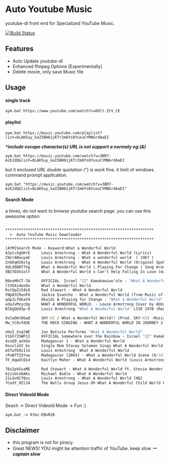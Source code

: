 # Auto Youtube Music
youtube-dl front end for Specialized YouTube Music.

[![Build Status](https://travis-ci.org/japankun/auto-youtube-music.svg?branch=master)](https://travis-ci.org/japankun/auto-youtube-music)

## Features
- Auto Update youtube-dl
- Enhanced ffmpeg Options [Experimentally]
- Delete movie, only save Music file

## Usage

#### single track

```aym.bat https://www.youtube.com/watch?v=6Olt-ZtV_CE```

#### playlist
```aym.bat https://music.youtube.com/playlist?list=OLAK5uy_kaI5BH61jKTr2m6Ys8YuxuCYMNGrdAaEI```

___*include escape charactor(s) URL is not support a normaly eg:(&)___

```aym.bat https://music.youtube.com/watch?v=3BR7-AzE2dQ&list=OLAK5uy_kaI5BH61jKTr2m6Ys8YuxuCYMNGrdAaEI```

but it enclosed URL double quotation (") is work fine.
it limit of windows command prompt application.

```aym.bat "https://music.youtube.com/watch?v=3BR7-AzE2dQ&list=OLAK5uy_kaI5BH61jKTr2m6Ys8YuxuCYMNGrdAaEI"```

#### Search Mode

a times, do not want to browse youtube search page. you can use this awesome option
```aym.bat -q "What A Wonderful World"

******************************************************************
  >  Auto YouTube Music Downloader
******************************************************************

[AYM]Search Mode - Keyword:What a Wonderful World
A3yCcXgbKrE     Louis Armstrong - What A Wonderful World (Lyrics)
CWzrABouyeE     Louis Armstrong - What a wonderful world  ( 1967 )
2nGKqH26xlg     Louis Armstrong - What A Wonderful World (Original Spoken Intro Version) ABC Records 1967, 1970
ddLd0QRf7Vg     What a Wonderful World | Playing For Change | Song Around The World
XBIYD3h1olY     What A Wonderful World x Can't Help Falling In Love (mashup cover) Reneé Domi

R0xoMhCT-7A     OFFICIAL  Israel "IZ" Kamakawiwoʻole - "What A Wonderful World" Video
ltVOXz4mxOo     What a Wonderful World
RstOpZi54L8     Rod Stewart - What A Wonderful World
FNp8329unFU     Jackie Evancho - What a Wonderful World (from Music of the Movies)
qdp1LfUkaY4     Okaïdi & Playing for Change : "What a Wonderful World"
odaJvMzycDg     WHAT A WONDERFUL WORLD. - Louie Armstrong Cover by Abby Ward
BlDgQOd3p-0     Louis Armstrong "What A Wonderful World" LIVE 1970 (Reelin' In The Years Arch

9zCwOmt8GwQ     SKY-HI / What a Wonderful World!! (Prod. SKY-HI) -Music Video-
Mw_tC8vfdUE     THE ROCK SINGING - WHAT A WONDERFUL WORLD IN JOURNEY 2 THE MYSTERIOUS ISLAND

nHuI_SnqlWE     Jon Batiste Performs "What A Wonderful World"
V1bFr2SWP1I     OFFICIAL Somewhere over the Rainbow - Israel "IZ" Kamakawiwoʻole
4zxQ9_axkGo     Madagascar 1 - What a Wonderful World
0ssvlzGY_bs     Single Mom Stacey Solomon Sings What A Wonderful World - The X Factor
m5TwT69i1lU     Louis Armstrong  What A Wonderful World
rPuW7T25Yuw     Madagascar (2005) - What a Wonderful World Scene (8/10) | Movieclips
TF_0qwUlQ14     Kaitlyn Maher - What A Wonderful World (Louis Armstrong) - Semi Final America

76x2pVGsaME     Rod Stewart - What A Wonderful World ft. Stevie Wonder
61zsUcnKAKs     Michael Buble - What A Wonderful World
21LGv8Cf0us     Louis Armstrong - What A Wonderful World [HQ]
7CedY_9Zl24     The Walls Group Jesus Oh What A Wonderful Child World Premiere Video
```


#### Direct VideoId Mode

Seach → Direct VideoId Mode → Fun :)

```aym.bat -v 07mz-EBnR20```

## Disclaimer

- this program is not for piracy.
- Great NEWS! YOU might be attention traffic of YouTube. keep slow ___*ーcaptain slow*___
